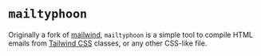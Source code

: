 # `mailtyphoon`

Originally a fork of [mailwind](https://github.com/soheilpro/mailwind), `mailtyphoon` is a simple tool to compile HTML emails from [Tailwind CSS](https://tailwindcss.com/) classes, or any other CSS-like file.
